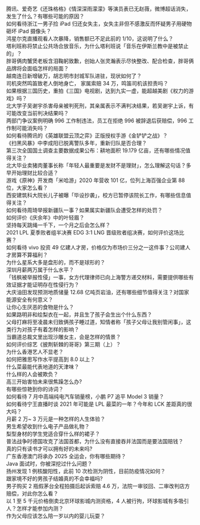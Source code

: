 腾讯、爱奇艺《还珠格格》《情深深雨濛濛》等演员表已无赵薇，微博超话消失，发生了什么？有哪些可能的原因？  
如何看待浙江一男子捡 iPad 归还女失主，女失主非但不感激反而怀疑男子用硬物砸坏 iPad 摄像头？  
鸿星尔克直播观看人次暴降，销售额已不足此前的 1/10，这说明了什么？  
塔利班称将禁止公共场合放音乐，为什么塔利班说「音乐在伊斯兰教中是被禁止的」？  
胖哥俩肉蟹煲老板含泪鞠躬致歉，创始人张灵瀚表示尽快整改、配合检查，胖哥俩品牌将会面临怎样的局面？  
越南连日新增破万，胡志明市封城军队进驻，现状如何了？  
司机突然鸣笛致老人倒地身亡， 家属索赔 34 万，鸣笛司机该担责吗？  
如果根据三国历史，重拍《三国》电视剧，达到九实一虚，能超越美剧《权力的游戏》吗？  
北大学子吴谢宇杀害母亲被判死刑，其亲属表示不满判决结果，若吴谢宇上诉，有可能改变当前判决结果吗？  
两部门争议案例明确 996 工作制违法，员工在拒绝 996 被辞退后获赔偿，996 工作制可能消失吗？  
如何看待腾讯的《英雄联盟云顶之弈》正版授权手游《金铲铲之战》？  
《扫黑风暴》中李成阳已脱离警队多年，重新归队是否合理？  
第三次全国国土调查主要数据成果公布：耕地面积 19.179 亿亩，还有哪些情况值得关注？  
北大毕业卖猪肉董事长称「年轻人最重要是发财不是理财」，怎么理解这句话？多早开始理财比较合适？  
游戏《原神》开发商「米哈游」2020 年营收 101 亿，位列上海百强企业第 88 位，大家怎么看？  
西安建筑科大院长儿子被曝「毕设抄袭」，校方已暂停该院长工作，有哪些信息值得关注？  
如何看待周琦举报新疆队一事？如果属实新疆队会遭受怎样的处罚？  
如何评价《庆余年》中的叶轻眉？  
坚持每天跳绳一千下，一个月之后会怎么样？  
2021 LPL 夏季败者组半决赛 EDG 3:1 LNG 晋级败者组决赛，如何评价这场比赛？  
如何看待 vivo 投资 49 亿建人才房，价格仅为市场价三分之一这件事？公司建人才房算不算福利？  
为什么星系大多是盘形的，而不是球形的？  
深圳月薪两万属于什么水平？  
「钱枫被举报性侵」一事，女方代理律师已向上海警方递交材料，需要提供哪些有效证据才能证明存在性侵行为？  
大庆油田发现预测地质储量 12.68 亿吨页岩油，还有哪些细节值得关注？对国家能源安全有何意义？  
让你心生厌恶的食物是什么？  
如果路明非和绘梨衣在一起，并且生了孩子会生出个什么东西？  
父母打麻将至凌晨未归致俩孩子睡过道，知情者称「孩子父母让我别管闲事」，这类行为对孩子有着怎样的影响？  
当霸道总裁文里出现沙雕女主，会是怎样的情景？  
如何评价综艺《披荆斩棘的哥哥》第三期（上）？  
为什么香港艺人不显老？  
如何把雅思写作水平提高到 8.0 以上？  
什么菜最能代表地道的天津味？  
什么样的人会被欺负？  
高三开始害怕未来很焦躁怎么办?  
有哪些惊艳到你的诗词？  
如何看待 7 月中高端纯电汽车销量榜，小鹏 P7 追平 Model 3 销量？  
如何看待宁王直播时谈 2021 年可能是 LPL 最菜的一年？今年和 LCK 差距真的很大吗？  
月薪 2 万~ 3 万元是一种怎样的人生体验？  
男生希望收到什么电子产品做礼物？  
梨型身材的学生党适合穿什么样的裙子？  
普法战争时德国攻克了法国首都，为什么没有直接吞并法国而是要法国赔钱？  
真的只有读书才可以拥有好的未来吗?  
广东香港澳门将承办 2025 全运会，你有哪些期待？  
Java 面试时，你被深挖过什么问题？  
扬州发现 1 例核酸阳性，此前 10 次检测为阴性，目前防疫情况如何？  
跟家境不好的男孩子结婚真的不会幸福吗?  
男子购买 2 瓶假茅台全程拍摄后起诉索赔 4.6 万，法院一审驳回、二审改判店方赔偿，对此你怎么看？  
以 1 至 5 千元价格倒卖北京环球影城内测资格，4 人被行拘，环球影城有多吸引人？怎样才能参加内测？  
作为父母应该怎么陪一岁以内的婴儿玩耍？  
